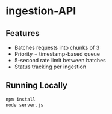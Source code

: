 # ingestion-API


## Features
- Batches requests into chunks of 3
- Priority + timestamp-based queue
- 5-second rate limit between batches
- Status tracking per ingestion

## Running Locally

```bash
npm install
node server.js
